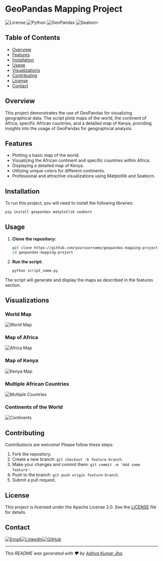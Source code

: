 
# GeoPandas Mapping Project

![License](https://img.shields.io/badge/license-Apache%202.0-blue.svg)
![Python](https://img.shields.io/badge/python-3.8%2B-blue)
![GeoPandas](https://img.shields.io/badge/GeoPandas-0.10.2-blue)
![Seaborn](https://img.shields.io/badge/Seaborn-0.11.2-blue)

## Table of Contents
- [Overview](#overview)
- [Features](#features)
- [Installation](#installation)
- [Usage](#usage)
- [Visualizations](#visualizations)
- [Contributing](#contributing)
- [License](#license)
- [Contact](#contact)

## Overview
This project demonstrates the use of GeoPandas for visualizing geographical data. The script plots maps of the world, the continent of Africa, specific African countries, and a detailed map of Kenya, providing insights into the usage of GeoPandas for geographical analysis.

## Features
- Plotting a basic map of the world.
- Visualizing the African continent and specific countries within Africa.
- Displaying a detailed map of Kenya.
- Utilizing unique colors for different continents.
- Professional and attractive visualizations using Matplotlib and Seaborn.

## Installation
To run this project, you will need to install the following libraries:

```bash
pip install geopandas matplotlib seaborn
```

## Usage
1. **Clone the repository:**
    ```bash
    git clone https://github.com/yourusername/geopandas-mapping-project.git
    cd geopandas-mapping-project
    ```

2. **Run the script:**
    ```bash
    python script_name.py
    ```

The script will generate and display the maps as described in the features section.

## Visualizations
### World Map
![World Map](https://upload.wikimedia.org/wikipedia/commons/thumb/8/80/World_map_-_low_resolution.svg/1920px-World_map_-_low_resolution.svg.png)

### Map of Africa
![Africa Map](https://upload.wikimedia.org/wikipedia/commons/thumb/5/50/Africa_-_low_resolution.svg/2000px-Africa_-_low_resolution.svg.png)

### Map of Kenya
![Kenya Map](https://upload.wikimedia.org/wikipedia/commons/thumb/4/41/Kenya_-_Location_Map_%282013%29_-_KEN_-_UNOCHA.svg/2000px-Kenya_-_Location_Map_%282013%29_-_KEN_-_UNOCHA.svg.png)

### Multiple African Countries
![Multiple Countries](https://upload.wikimedia.org/wikipedia/commons/thumb/f/f4/Blank_map_of_Africa.svg/2000px-Blank_map_of_Africa.svg.png)

### Continents of the World
![Continents](https://upload.wikimedia.org/wikipedia/commons/thumb/d/dc/Continental_models-Australia.gif/800px-Continental_models-Australia.gif)

## Contributing
Contributions are welcome! Please follow these steps:
1. Fork the repository.
2. Create a new branch: `git checkout -b feature-branch`.
3. Make your changes and commit them: `git commit -m 'Add some feature'`.
4. Push to the branch: `git push origin feature-branch`.
5. Submit a pull request.

## License
This project is licensed under the Apache License 2.0. See the [LICENSE](LICENSE) file for details.

## Contact
<div style="display: flex; align-items: center;">
    <a href="mailto:adityakumarjha292004@gmail.com">
        <img src="https://img.shields.io/badge/email-D14836?style=for-the-badge&logo=gmail&logoColor=white" alt="Email">
    </a>
    <a href="https://www.linkedin.com/in/aditya-kumar-jha-b0b669252">
        <img src="https://img.shields.io/badge/linkedin-0077B5?style=for-the-badge&logo=linkedin&logoColor=white" alt="LinkedIn">
    </a>
    <a href="https://github.com/yourusername">
        <img src="https://img.shields.io/badge/github-181717?style=for-the-badge&logo=github&logoColor=white" alt="GitHub">
    </a>
</div>

---

*This README was generated with ❤️ by [Aditya Kumar Jha](https://github.com/yourusername).*
